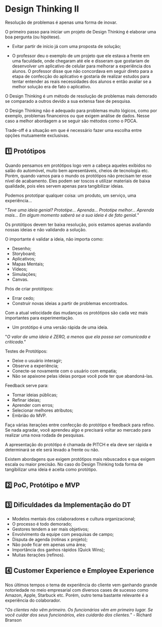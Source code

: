 # Design Thinking II

Resolução de problemas é apenas uma forma de inovar.

O primeiro passo para iniciar um projeto de Design Thinking é elaborar uma boa pergunta (ou hipótese).

- Evitar partir de início já com uma proposta de solução;

- O professor deu o exemplo de um projeto que ele estava a frente em uma faculdade, onde chegaram até ele e disseram que gostariam de desenvolver um aplicativo de celular para melhorar a experiência dos alunos. O professor disse que não concordava em seguir direto para a etapa de confecção do aplicativo e gostaria de realizar estudos para tentar entender as reais necessidades dos alunos e então avaliar se a melhor solução era de fato o aplicativo.

O Design Thinking é um método de resolução de problemas mais demorado se comparado a outros devido a sua extensa fase de pesquisa.

O Design Thinking não é adequado para problemas muito lógicos, como por exemplo, problemas financeiros ou que exigem análise de dados. Nesse caso a melhor abordagem a se seguir são métodos como o PDCA.

Trade-off é a situação em que é necessário fazer uma escolha entre opções mutuamente exclusivas.

## :one: Protótipos

Quando pensamos em protótipos logo vem a cabeça aqueles exibidos no salão do automóvel, muito bem apresentáveis, cheios de tecnologia etc. Porém, quando vamos para o mundo os protótipos não precisam ter esse nível de acabamento. Eles podem ser toscos e utilizar materiais de baixa qualidade, pois eles servem apenas para tangibilizar ideias.

Podemos prototipar qualquer coisa: um produto, um serviço, uma experiência...

"*Teve uma ideia genial? Prototipe... Aprenda... Prototipe melhor... Aprenda mais... Em algum momento saberá se a sua ideia é de fato genial.*"

Os protótipos devem ter baixa resolução, pois estamos apenas avaliando nossas ideias e não validando a solução.

O importante é validar a ideia, não importa como:

- Desenho;
- Storyboard;
- Aplicativos;
- Mapas Mentais;
- Vídeos;
- Simulações;
- Canvas.

Prós de criar protótipos:

- Errar cedo;
- Construir novas ideias a partir de problemas encontrados.

Com a atual velocidade das mudanças os protótipos são cada vez mais importantes para experimentação.

- Um protótipo é uma versão rápida de uma ideia.

"*O valor de uma ideia é ZERO, a menos que ela possa ser comunicada e criticada.*"

Testes de Protótipos:

- Deixe o usuário interagir;
- Observe a experiência;
- Conecte-se novamente com o usuário com empatia;
- Não se apaixone pelas ideias porque você pode ter que abandoná-las.

Feedback serve para:

- Tornar ideias públicas;
- Refinar ideias;
- Aprender com erros;
- Selecionar melhores atributos;
- Embrião do MVP.

Faça várias iterações entre confecção do protótipo e feedback para refino. Se nada agradar, você aprendeu algo e precisará voltar ao mercado para realizar uma nova rodada de pesquisas.

A apresentação do protótipo é chamada de PITCH e ela deve ser rápida e determinará se ele será levado a frente ou não.

Existem abordagens que exigem protótipos mais rebuscados e que exigem escala ou maior precisão. No caso do Design Thinking toda forma de tangibilizar uma ideia é aceita como protótipo.

## :two: PoC, Protótipo e MVP

## :three: Dificuldades da Implementação do DT

- Modelos mentais dos colaboradores e cultura organizacional;
- O processo é todo demorado;
- Gestores tendem a ser mais objetivos;
- Envolvimento da equipe com pesquisas de campo;
- Disputa de agenda (rotinas x projeto);
- Não pode ficar em apenas uma área;
- Importância dos ganhos rápidos (Quick Wins);
- Muitas iterações (refinos).

## :four: Customer Experience e Employee Experience

Nos últimos tempos o tema de experiência do cliente vem ganhando grande notoriedade no meio empresarial com diversos cases de sucesso como Amazon, Apple, Starbuck etc. Porém, outro tema bastante relevante é a experiência do colaborador.

"*Os clientes não vêm primeiro. Os funcionários vêm em primeiro lugar. Se você cuidar dos seus funcionários, eles cuidarão dos clientes.*" - Richard Branson
